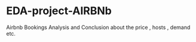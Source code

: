 # EDA-project-AIRBNb
Airbnb Bookings Analysis and Conclusion about the price , hosts , demand etc. 

